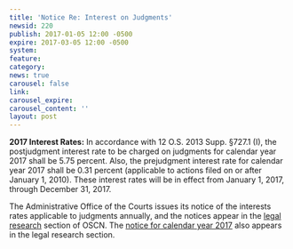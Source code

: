 ```yaml
---
title: 'Notice Re: Interest on Judgments'
newsid: 220
publish: 2017-01-05 12:00 -0500
expire: 2017-03-05 12:00 -0500
system: 
feature: 
category: 
news: true
carousel: false
link: 
carousel_expire: 
carousel_content: ''
layout: post
---
```

<p><strong>2017 Interest Rates:</strong>  In accordance with 12 O.S. 2013 Supp. §727.1 (I), the postjudgment interest rate to be charged on judgments for calendar year 2017 shall be 5.75 percent.  Also, the prejudgment interest rate for calendar year 2017 shall be 0.31 percent (applicable to actions filed on or after January 1, 2010).  These interest rates will be in effect from January 1, 2017, through December 31, 2017.</p>
<p>The Administrative Office of the Courts issues its notice of the interests rates applicable to judgments annually, and the notices appear in the <a href="http://www.oscn.net/applications/oscn/index.asp?ftdb=STOKIN&amp;level=1" target="_blank">legal research</a> section of OSCN. The <a href="http://www.oscn.net/applications/oscn/DeliverDocument.asp?CiteID=479727" target="_blank">notice for calendar year 2017</a> also appears in the legal research section.</p>
